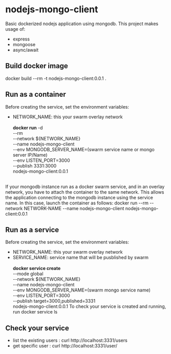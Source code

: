 # nodejs-mongo-client
Basic dockerized nodejs application using mongodb.
This project makes usage of:
* express
* mongoose
* async/await

## Build docker image
docker build --rm -t nodejs-mongo-client:0.0.1 .

## Run as a container
Before creating the service, set the environment variables:
* NETWORK_NAME: this your swarm overlay network
<br><br>
__docker run__ -d \
	--rm \
	--network ${NETWORK_NAME} \
	--name nodejs-mongo-client \
	--env MONGODB_SERVER_NAME=(swarm service name or mongo server IP/Name) \
	--env LISTEN_PORT=3000 \
	--publish 3331:3000 \
	nodejs-mongo-client:0.0.1
<br>
If your mongodb instance run as a docker swarm service, and in an overlay network, you have to attach the container to the same network. This allows the application connecting to the mongodb instance using the service name. In this case, launch the container as follows:
docker run --rm --network NETWORK-NAME --name nodejs-mongo-client nodejs-mongo-client:0.0.1

## Run as a service
Before creating the service, set the environment variables:
* NETWORK_NAME: this your swarm overlay network
* SERVICE_NAME: service name that will be pusblished by swarm
<br><br>
__docker service create__ \
	--mode global \
	--network ${NETWORK_NAME} \
	--name nodejs-mongo-client \
	--env MONGODB_SERVER_NAME=(swarm mongo service name) \
	--env LISTEN_PORT=3000 \
	--publish target=3000,published=3331 \
	nodejs-mongo-client:0.0.1
To check your service is created and running, run docker service ls

## Check your service
* list the existing users : curl http://localhost:3331/users
* get specific user : curl http://localhost:3331/user/<username>

